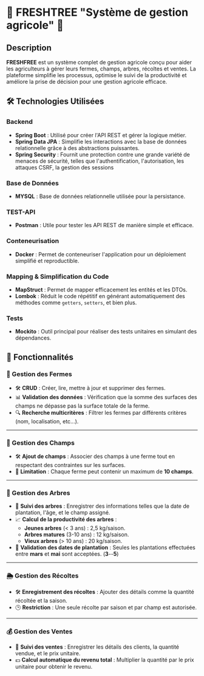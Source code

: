 # 🌟 FRESHTREE "Système de gestion agricole" 🌱

## Description
**FRESHFREE** est un système complet de gestion agricole conçu pour aider les agriculteurs à gérer leurs fermes, champs, arbres, récoltes et ventes. La plateforme simplifie les processus, optimise le suivi de la productivité et améliore la prise de décision pour une gestion agricole efficace.

## 🛠️ Technologies Utilisées

### Backend
- **Spring Boot** : Utilisé pour créer l'API REST et gérer la logique métier.
- **Spring Data JPA** : Simplifie les interactions avec la base de données relationnelle grâce à des abstractions puissantes.
- **Spring Security** : Fournit une protection contre une grande variété de menaces de sécurité, telles que l'authentification, l'autorisation, les attaques CSRF, la gestion des sessions

### Base de Données
- **MYSQL** : Base de données relationnelle utilisée pour la persistance.

### TEST-API 
- **Postman** : Utile pour tester les API REST de manière simple et efficace. 

### Conteneurisation
- **Docker** : Permet de conteneuriser l'application pour un déploiement simplifié et reproductible.

### Mapping & Simplification du Code
- **MapStruct** : Permet de mapper efficacement les entités et les DTOs.
- **Lombok** : Réduit le code répétitif en générant automatiquement des méthodes comme `getters`, `setters`, et bien plus.

### Tests
- **Mockito** : Outil principal pour réaliser des tests unitaires en simulant des dépendances.

## 🚀 Fonctionnalités

### 🌾 Gestion des Fermes
- 🛠️ **CRUD** : Créer, lire, mettre à jour et supprimer des fermes.
- 📊 **Validation des données** : Vérification que la somme des surfaces des champs ne dépasse pas la surface totale de la ferme.
- 🔍 **Recherche multicritères** : Filtrer les fermes par différents critères (nom, localisation, etc...).

---

### 🌱 Gestion des Champs
- 🛠️ **Ajout de champs** : Associer des champs à une ferme tout en respectant des contraintes sur les surfaces.
- 🔢 **Limitation** : Chaque ferme peut contenir un maximum de **10 champs**.

---

### 🌳 Gestion des Arbres
- 🌿 **Suivi des arbres** : Enregistrer des informations telles que la date de plantation, l'âge, et le champ assigné.
- 📈 **Calcul de la productivité des arbres** :
  - **Jeunes arbres** (< 3 ans) : 2,5 kg/saison.
  - **Arbres matures** (3-10 ans) : 12 kg/saison.
  - **Vieux arbres** (> 10 ans) : 20 kg/saison.
- 📅 **Validation des dates de plantation** : Seules les plantations effectuées entre **mars** et **mai** sont acceptées. (**3**--**5**)

---

### 🌦️ Gestion des Récoltes
- 🛠️ **Enregistrement des récoltes** : Ajouter des détails comme la quantité récoltée et la saison.
- 🕒 **Restriction** : Une seule récolte par saison et par champ est autorisée.

---

### 💰 Gestion des Ventes
- 🛒 **Suivi des ventes** : Enregistrer les détails des clients, la quantité vendue, et le prix unitaire.
- 💵 **Calcul automatique du revenu total** : Multiplier la quantité par le prix unitaire pour obtenir le revenu.




